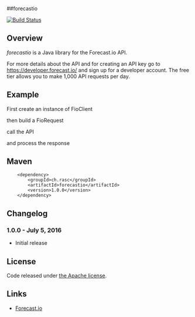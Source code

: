 ##forecastio

[![Build Status](https://api.travis-ci.org/ralscha/forecastio.png)](https://travis-ci.org/ralscha/forecastio)

## Overview

*forecastio* is a Java library for the Forecast.io API.

For more details about the API and for creating an API key go to 
https://developer.forecast.io/ and sign up for a developer account.
The free tier allows you to make 1,000 API requests per day.

## Example

First create an instance of FioClient


then build a FioRequest


call the API


and process the response



## Maven

```
	<dependency>
		<groupId>ch.rasc</groupId>
		<artifactId>forecastio</artifactId>
		<version>1.0.0</version>
	</dependency>
```

## Changelog

### 1.0.0 - July 5, 2016
  * Initial release


## License
Code released under [the Apache license](http://www.apache.org/licenses/).


## Links
  * [Forecast.io](http://forecast.io/)


